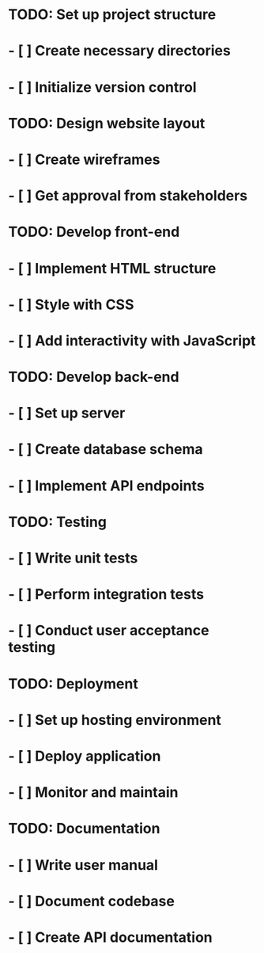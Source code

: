 # TODO: Set up project structure
# - [ ] Create necessary directories
# - [ ] Initialize version control

# TODO: Design website layout
# - [ ] Create wireframes
# - [ ] Get approval from stakeholders

# TODO: Develop front-end
# - [ ] Implement HTML structure
# - [ ] Style with CSS
# - [ ] Add interactivity with JavaScript

# TODO: Develop back-end
# - [ ] Set up server
# - [ ] Create database schema
# - [ ] Implement API endpoints

# TODO: Testing
# - [ ] Write unit tests
# - [ ] Perform integration tests
# - [ ] Conduct user acceptance testing

# TODO: Deployment
# - [ ] Set up hosting environment
# - [ ] Deploy application
# - [ ] Monitor and maintain

# TODO: Documentation
# - [ ] Write user manual
# - [ ] Document codebase
# - [ ] Create API documentation
